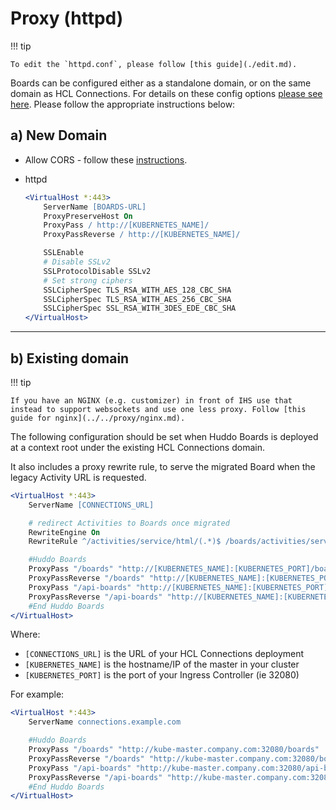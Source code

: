 # Proxy (httpd)

!!! tip

    To edit the `httpd.conf`, please follow [this guide](./edit.md).

Boards can be configured either as a standalone domain, or on the same domain as HCL Connections. For details on these config options [please see here](../../kubernetes/index.md#ssl-network-setup). Please follow the appropriate instructions below:

## a) New Domain

-   Allow CORS - follow these [instructions](./sso-header.md).

-   httpd

    ```apache
    <VirtualHost *:443>
        ServerName [BOARDS-URL]
        ProxyPreserveHost On
        ProxyPass / http://[KUBERNETES_NAME]/
        ProxyPassReverse / http://[KUBERNETES_NAME]/

        SSLEnable
        # Disable SSLv2
        SSLProtocolDisable SSLv2
        # Set strong ciphers
        SSLCipherSpec TLS_RSA_WITH_AES_128_CBC_SHA
        SSLCipherSpec TLS_RSA_WITH_AES_256_CBC_SHA
        SSLCipherSpec SSL_RSA_WITH_3DES_EDE_CBC_SHA
    </VirtualHost>
    ```

---

## b) Existing domain

!!! tip

    If you have an NGINX (e.g. customizer) in front of IHS use that instead to support websockets and use one less proxy. Follow [this guide for nginx](../../proxy/nginx.md).

The following configuration should be set when Huddo Boards is deployed at a context root under the existing HCL Connections domain.

It also includes a proxy rewrite rule, to serve the migrated Board when the legacy Activity URL is requested.

```apache
<VirtualHost *:443>
    ServerName [CONNECTIONS_URL]

    # redirect Activities to Boards once migrated
    RewriteEngine On
    RewriteRule ^/activities/service/html/(.*)$ /boards/activities/service/html/$1  [R]

    #Huddo Boards
    ProxyPass "/boards" "http://[KUBERNETES_NAME]:[KUBERNETES_PORT]/boards"
    ProxyPassReverse "/boards" "http://[KUBERNETES_NAME]:[KUBERNETES_PORT]/boards"
    ProxyPass "/api-boards" "http://[KUBERNETES_NAME]:[KUBERNETES_PORT]/api-boards"
    ProxyPassReverse "/api-boards" "http://[KUBERNETES_NAME]:[KUBERNETES_PORT]/api-boards"
    #End Huddo Boards
</VirtualHost>
```

Where:

-   `[CONNECTIONS_URL]` is the URL of your HCL Connections deployment</br>
-   `[KUBERNETES_NAME]` is the hostname/IP of the master in your cluster</br>
-   `[KUBERNETES_PORT]` is the port of your Ingress Controller (ie 32080)</br>

For example:

```apache
<VirtualHost *:443>
    ServerName connections.example.com

    #Huddo Boards
    ProxyPass "/boards" "http://kube-master.company.com:32080/boards"
    ProxyPassReverse "/boards" "http://kube-master.company.com:32080/boards"
    ProxyPass "/api-boards" "http://kube-master.company.com:32080/api-boards"
    ProxyPassReverse "/api-boards" "http://kube-master.company.com:32080/api-boards"
    #End Huddo Boards
</VirtualHost>
```
